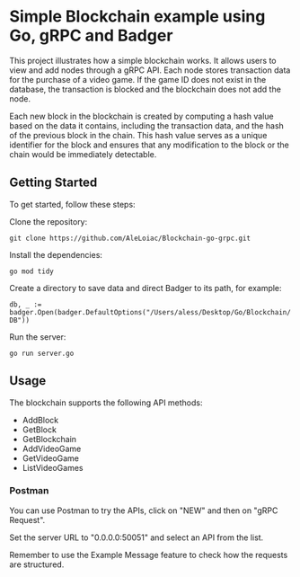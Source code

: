 # Simple Blockchain example using Go, gRPC and Badger
This project illustrates how a simple blockchain works.
It allows users to view and add nodes through a gRPC API.
Each node stores transaction data for the purchase of a video game.
If the game ID does not exist in the database, the transaction is blocked and the blockchain does not add the node.

Each new block in the blockchain is created by computing a hash value based on the data it contains, including the transaction data, and the hash of the previous block in the chain.
This hash value serves as a unique identifier for the block and ensures that any modification to the block or the chain would be immediately detectable.
## Getting Started

To get started, follow these steps:

Clone the repository:

`git clone https://github.com/AleLoiac/Blockchain-go-grpc.git`

Install the dependencies:

`go mod tidy`

Create a directory to save data and direct Badger to its path, for example:

`db, _ := badger.Open(badger.DefaultOptions("/Users/aless/Desktop/Go/Blockchain/DB"))`

Run the server:

`go run server.go`

## Usage

The blockchain supports the following API methods:

* AddBlock
* GetBlock
* GetBlockchain
* AddVideoGame
* GetVideoGame
* ListVideoGames

### Postman

You can use Postman to try the APIs, click on "NEW" and then on "gRPC Request".

Set the server URL to "0.0.0.0:50051" and select an API from the list.

Remember to use the Example Message feature to check how the requests are structured.